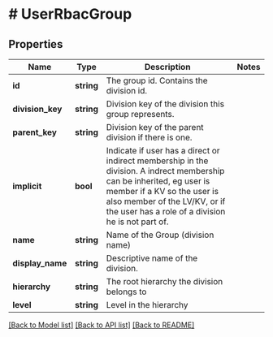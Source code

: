 # # UserRbacGroup

## Properties

Name | Type | Description | Notes
------------ | ------------- | ------------- | -------------
**id** | **string** | The group id. Contains the division id. |
**division_key** | **string** | Division key of the division this group represents. |
**parent_key** | **string** | Division key of the parent division if there is one. |
**implicit** | **bool** | Indicate if user has a direct or indirect membership in the division. A indrect membership can be inherited, eg user is member if a KV so the user is also member of the LV/KV, or if the user has a role of a division he is not part of. |
**name** | **string** | Name of the Group (division name) |
**display_name** | **string** | Descriptive name of the division. |
**hierarchy** | **string** | The root hierarchy the division belongs to |
**level** | **string** | Level in the hierarchy |

[[Back to Model list]](../../README.md#models) [[Back to API list]](../../README.md#endpoints) [[Back to README]](../../README.md)

